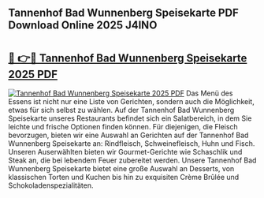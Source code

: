 ## Tannenhof Bad Wunnenberg Speisekarte PDF Download Online 2025 J4lNO

# <h2><a href="http://gc5sygu.nevu.top/?p=Tannenhof+Bad+Wunnenberg+Speisekarte">🔗 👉🔴 Tannenhof Bad Wunnenberg Speisekarte 2025 PDF</a></h2>

[![Tannenhof Bad Wunnenberg Speisekarte 2025 PDF](https://i.imgur.com/dBaPXMq.png)](http://gc5sygu.nevu.top/?p=Tannenhof+Bad+Wunnenberg+Speisekarte)
Das Menü des Essens ist nicht nur eine Liste von Gerichten, sondern auch die Möglichkeit, etwas für sich selbst zu wählen. Auf der Tannenhof Bad Wunnenberg Speisekarte unseres Restaurants befindet sich ein Salatbereich, in dem Sie leichte und frische Optionen finden können. Für diejenigen, die Fleisch bevorzugen, bieten wir eine Auswahl an Gerichten auf der Tannenhof Bad Wunnenberg Speisekarte an: Rindfleisch, Schweinefleisch, Huhn und Fisch. Unseren Auserwählten bieten wir Gourmet-Gerichte wie Schaschlik und Steak an, die bei lebendem Feuer zubereitet werden. Unsere Tannenhof Bad Wunnenberg Speisekarte bietet eine große Auswahl an Desserts, von klassischen Torten und Kuchen bis hin zu exquisiten Crème Brûlée und Schokoladenspezialitäten.
